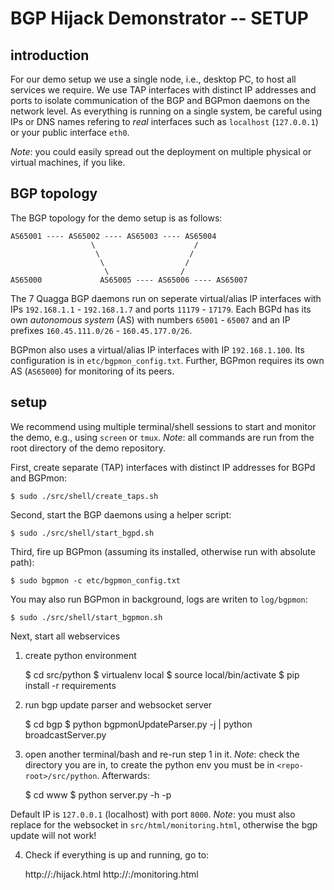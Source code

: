 # BGP Hijack Demonstrator -- SETUP

## introduction

For our demo setup we use a single node, i.e., desktop PC, to host all services we require. We use TAP interfaces with distinct IP addresses and ports to isolate communication of the BGP and BGPmon daemons on the network level. As everything is running on a single system, be careful using IPs or DNS names refering to _real_ interfaces such as `localhost` (`127.0.0.1`) or your public interface `eth0`. 

_Note_: you could easily spread out the deployment on multiple physical or virtual machines, if you like.

## BGP topology

The BGP topology for the demo setup is as follows:

```
AS65001 ---- AS65002 ---- AS65003 ---- AS65004 
                  \                      / 
                   \                    /
                    \                  /
                     \                /  
AS65000             AS65005 ---- AS65006 ---- AS65007
```

The 7 Quagga BGP daemons run on seperate virtual/alias IP interfaces with IPs `192.168.1.1` - `192.168.1.7` and ports `11179` - `17179`. Each BGPd has its own _autonomous system_ (AS) with numbers `65001` - `65007` and an IP prefixes `160.45.111.0/26` - `160.45.177.0/26`.

BGPmon also uses a virtual/alias IP interfaces with IP `192.168.1.100`.  Its configuration is in `etc/bgpmon_config.txt`. Further, BGPmon requires its own AS (`AS65000`) for monitoring of its peers.

## setup

We recommend using multiple terminal/shell sessions to start and monitor the demo, e.g., using `screen` or `tmux`. _Note_: all commands are run from the root directory of the demo repository.

First, create separate (TAP) interfaces with distinct IP addresses for BGPd and BGPmon:
    
    $ sudo ./src/shell/create_taps.sh

Second, start the BGP daemons using a helper script:
    
    $ sudo ./src/shell/start_bgpd.sh

Third, fire up BGPmon (assuming its installed, otherwise run with absolute path):

	$ sudo bgpmon -c etc/bgpmon_config.txt

You may also run BGPmon in background, logs are writen to `log/bgpmon`:

	$ sudo ./src/shell/start_bgpmon.sh

Next, start all webservices

1. create python environment

	$ cd src/python
	$ virtualenv local
	$ source local/bin/activate
	$ pip install -r requirements

2. run bgp update parser and websocket server

	$ cd bgp
	$ python bgpmonUpdateParser.py -j | python broadcastServer.py

3. open another terminal/bash and re-run step 1 in it. _Note_: check the directory you are in, to create the python env you must be in `<repo-root>/src/python`. Afterwards:

	$ cd www
	$ python server.py -h <IP address> -p <port>

Default IP is `127.0.0.1` (localhost) with port `8000`. _Note_: you must also replace <IP address> for the websocket in `src/html/monitoring.html`, otherwise the bgp update will not work!

4. Check if everything is up and running, go to:

	http://<IP address>:<port>/hijack.html
	http://<IP address>:<port>/monitoring.html
